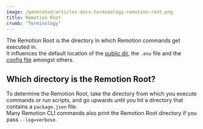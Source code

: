 ```yaml
---
image: /generated/articles-docs-terminology-remotion-root.png
title: Remotion Root
crumb: "Terminology"
---
```


The Remotion Root is the directory in which Remotion commands get executed in.  
It influences the default location of the [public dir](#public-dir), the `.env` file and the [config file](/docs/config) amongst others.

## Which directory is the Remotion Root?

To determine the Remotion Root, take the directory from which you execute commands or run scripts, and go upwards until you hit a directory that contains a `package.json` file.  
Many Remotion CLI commands also print the Remotion Root directory if you pass `--log=verbose`.
